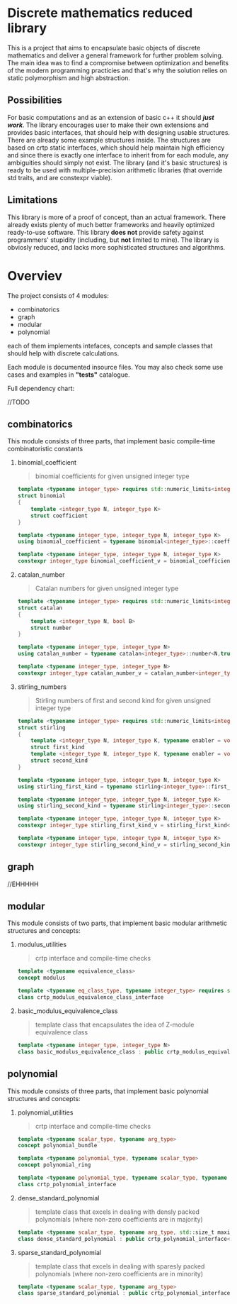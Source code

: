 # Discrete mathematics reduced library

This is a project that aims to encapsulate basic objects of discrete mathematics and deliver a general framework for further problem solving. The main idea was to find a compromise between optimization and benefits of the modern programming practicies and that's why the solution relies on static polymorphism and high abstraction.

## Possibilities

For basic computations and as an extension of basic c++ it should ***just work***. The library encourages user to make their own extensions and provides basic interfaces, that should help with designing usable structures. There are already some example structures inside. The structures are based on crtp static interfaces, which should help maintain high efficiency and since there is exactly one interface to inherit from for each module, any ambiguities should simply not exist. The library (and it's basic structures) is ready to be used with multiple-precision arithmetic libraries (that override std traits, and are constexpr viable).

## Limitations

This library is more of a proof of concept, than an actual framework. There already exists plenty of much better frameworks and heavily optimized ready-to-use software. This library **does not** provide safety against programmers' stupidity (including, but **not** limited to mine). The library is obviosly reduced, and lacks more sophisticated structures and algorithms.

# Overviev

The project consists of 4 modules:

- combinatorics
- graph
- modular
- polynomial

each of them implements intefaces, concepts and sample classes that should help with discrete calculations. 

Each module is documented insource files. You may also check some use cases and examples in **"tests"** catalogue.

Full dependency chart:

//TODO

## combinatorics

This module consists of three parts, that implement basic compile-time combinatoristic constants

1. binomial_coefficient

    > binomial coefficients for given unsigned integer type

    ```c++
    template <typename integer_type> requires std::numeric_limits<integer_type>::is_integer && std::is_unsigned_v<integer_type>
    struct binomial
    {
        template <integer_type N, integer_type K>
        struct coefficient
    }

    template <typename integer_type, integer_type N, integer_type K>
    using binomial_coefficient = typename binomial<integer_type>::coefficient<N,K>

    template <typename integer_type, integer_type N, integer_type K>
    constexpr integer_type binomial_coefficient_v = binomial_coefficient<integer_type,N,K>::value
    ```

7. catalan_number

    > Catalan numbers for given unsigned integer type

    ```c++
    template <typename integer_type> requires std::numeric_limits<integer_type>::is_integer && std::is_unsigned_v<integer_type>
    struct catalan
    {
        template <integer_type N, bool B>
        struct number
    }

    template <typename integer_type, integer_type N>
    using catalan_number = typename catalan<integer_type>::number<N,true>

    template <typename integer_type, integer_type N>
    constexpr integer_type catalan_number_v = catalan_number<integer_type,N>::value
    ```

7. stirling_numbers

    > Stirling numbers of first and second kind for given unsigned integer type

    ```c++
    template <typename integer_type> requires std::numeric_limits<integer_type>::is_integer && std::is_unsigned_v<integer_type>
    struct stirling
    {
        template <integer_type N, integer_type K, typename enabler = void>
        struct first_kind
        template <integer_type N, integer_type K, typename enabler = void>
        struct second_kind
    }

    template <typename integer_type, integer_type N, integer_type K>
    using stirling_first_kind = typename stirling<integer_type>::first_kind<N,K>

    template <typename integer_type, integer_type N, integer_type K>
    using stirling_second_kind = typename stirling<integer_type>::second_kind<N,K>

    template <typename integer_type, integer_type N, integer_type K>
    constexpr integer_type stirling_first_kind_v = stirling_first_kind<integer_type,N,K>::value

    template <typename integer_type, integer_type N, integer_type K>
    constexpr integer_type stirling_second_kind_v = stirling_second_kind<integer_type,N,K>::value
    ```

## graph

//EHHHHH

## modular

This module consists of two parts, that implement basic modular arithmetic structures and concepts:

1. modulus_utilities

    > crtp interface and compile-time checks

    ```c++
    template <typename equivalence_class>
    concept modulus

    template <typename eq_class_type, typename integer_type> requires std::numeric_limits<integer_type>::is_integer
    class crtp_modulus_equivalence_class_interface
    ```

7. basic_modulus_equivalence_class

    > template class that encapsulates the idea of Z-module equivalence class

    ```c++
    template <typename integer_type, integer_type N>
    class basic_modulus_equivalence_class : public crtp_modulus_equivalence_class_interface<basic_modulus_equivalence_class<integer_type,N>,integer_type>
    ```

## polynomial

This module consists of three parts, that implement basic polynomial structures and concepts:

1. polynomial_utilities 
    
    > crtp interface and compile-time checks
 
    ```c++
    template <typename scalar_type, typename arg_type>
    concept polynomial_bundle

    template <typename polynomial_type, typename scalar_type>
    concept polynomial_ring

    template <typename polynomial_type, typename scalar_type, typename arg_type> requires polynomial_bundle<scalar_type,arg_type>
    class crtp_polynomial_interface
    ```

7. dense_standard_polynomial
    
    > template class that excels in dealing with densly packed polynomials (where non-zero coefficients are in majority)

    ```c++
    template <typename scalar_type, typename arg_type, std::size_t maximal_degree>
    class dense_standard_polynomial : public crtp_polynomial_interface<dense_standard_polynomial<scalar_type,arg_type,maximal_degree>,scalar_type,arg_type>
    ```

7. sparse_standard_polynomial

    > template class that excels in dealing with sparesly packed polynomials (where non-zero coefficients are in minority)

    ```c++
    template <typename scalar_type, typename arg_type>
    class sparse_standard_polynomial : public crtp_polynomial_interface<sparse_standard_polynomial<scalar_type,arg_type>,scalar_type,arg_type>
    ```